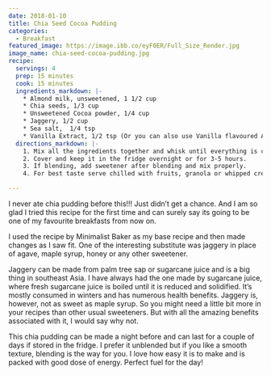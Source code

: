 ```yaml
---
date: 2018-01-10
title: Chia Seed Cocoa Pudding
categories:
  - Breakfast
featured_image: https://image.ibb.co/eyF0ER/Full_Size_Render.jpg
image_name: chia-seed-cocoa-pudding.jpg
recipe:
  servings: 4
  prep: 15 minutes
  cook: 15 minutes
  ingredients_markdown: |-
    * Almond milk, unsweetened, 1 1/2 cup
    * Chia seeds, 1/3 cup
    * Unsweetened Cocoa powder, 1/4 cup
    * Jaggery, 1/2 cup
    * Sea salt,  1/4 tsp
    * Vanilla Extract, 1/2 tsp (Or you can also use Vanilla flavoured Almond milk)
  directions_markdown: |-
    1. Mix all the ingredients together and whisk until everything is combined (do not add sweetener if you are going to blend it later).
    2. Cover and keep it in the fridge overnight or for 3-5 hours.
    3. If blending, add sweetener after blending and mix properly.
    4. For best taste serve chilled with fruits, granola or whipped cream.

---
```


I never ate chia pudding before this!!! Just didn’t get a chance. And I am so glad I tried this recipe for the first time and can surely say its going to be one of my favourite breakfasts from now on.

I used the recipe by Minimalist Baker as my base recipe and then made changes as I saw fit. One of the interesting substitute was jaggery in place of agave, maple syrup, honey or any other sweetener. 

Jaggery can be made from palm tree sap or sugarcane juice and is a big thing in southeast Asia. I have always had the one made by sugarcane juice, where fresh sugarcane juice is boiled until it is reduced and solidified. It’s mostly consumed in winters and has numerous health benefits. Jaggery is, however, not as sweet as maple syrup. So you might need a little bit more in your recipes than other usual sweeteners. But with all the amazing benefits associated with it, I would say why not.

This chia pudding can be made a night before and can last for a couple of days if stored in the fridge. I prefer it unblended but if you like a smooth texture, blending is the way for you. I love how easy it is to make and is packed with good dose of energy. Perfect fuel for the day!
